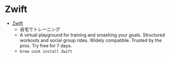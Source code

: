 # Zwift
- [Zwift](https://www.zwift.com/)
  -   自宅でトレーニング
  - A virtual playground for training and smashing your goals. Structured workouts and social group rides. Widely compatible. Trusted by the pros. Try free for 7 days.
  - `brew cask install Zwift`
